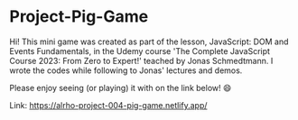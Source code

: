 # Project-Pig-Game

Hi! This mini game was created as part of the lesson, JavaScript: DOM and Events Fundamentals, in the Udemy course 'The Complete JavaScript Course 2023: From Zero to Expert!' teached by Jonas Schmedtmann. I wrote the codes while following to Jonas' lectures and demos.

Please enjoy seeing (or playing) it with on the link below! 😄

Link: https://alrho-project-004-pig-game.netlify.app/
